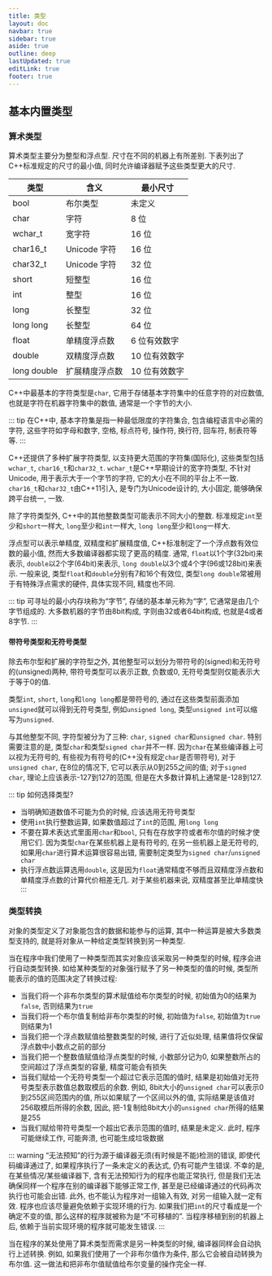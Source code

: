 ```yaml
---
title: 类型
layout: doc
navbar: true
sidebar: true
aside: true
outline: deep
lastUpdated: true
editLink: true
footer: true
---
```


## 基本内置类型

### 算术类型

算术类型主要分为整型和浮点型. 尺寸在不同的机器上有所差别. 下表列出了C++标准规定的尺寸的最小值, 同时允许编译器赋予这些类型更大的尺寸.

| 类型         | 含义            | 最小尺寸      |
|--------------|-----------------|---------------|
| bool         | 布尔类型        | 未定义        |
| char         | 字符            | 8 位          |
| wchar_t      | 宽字符          | 16 位         |
| char16_t     | Unicode 字符    | 16 位         |
| char32_t     | Unicode 字符    | 32 位         |
| short        | 短整型          | 16 位         |
| int          | 整型            | 16 位         |
| long         | 长整型          | 32 位         |
| long long    | 长整型          | 64 位         |
| float        | 单精度浮点数    | 6 位有效数字  |
| double       | 双精度浮点数    | 10 位有效数字 |
| long double  | 扩展精度浮点数  | 10 位有效数字 |

C++中最基本的字符类型是`char`, 它用于存储基本字符集中的任意字符的对应数值, 也就是字符在机器字符集中的数值, 通常是一个字节的大小. 

::: tip
在C++中, 基本字符集是指一种最低限度的字符集合, 包含编程语言中必需的字符, 这些字符如字母和数字, 空格, 标点符号, 操作符, 换行符, 回车符, 制表符等等.
:::

C++还提供了多种扩展字符类型, 以支持更大范围的字符集(国际化), 这些类型包括`wchar_t`, `char16_t`和`char32_t`. `wchar_t`是C++早期设计的宽字符类型, 不针对Unicode, 用于表示大于一个字节的字符, 它的大小在不同的平台上不一致. `char16_t`和`char32_t`由C++11引入, 是专门为Unicode设计的, 大小固定, 能够确保跨平台统一, 一致.

除了字符类型外, C++中的其他整数类型可能表示不同大小的整数. 标准规定`int`至少和`short`一样大, `long`至少和`int`一样大, `long long`至少和`long`一样大.

浮点型可以表示单精度, 双精度和扩展精度值, C++标准制定了一个浮点数有效位数的最小值, 然而大多数编译器都实现了更高的精度. 通常, `float`以1个字(32bit)来表示, `double`以2个字(64bit)来表示, `long double`以3个或4个字(96或128bit)来表示. 一般来说, 类型`float`和`double`分别有7和16个有效位, 类型`long double`常被用于有特殊浮点需求的硬件, 具体实现不同, 精度也不同.

::: tip
可寻址的最小内存块称为“字节”, 存储的基本单元称为“字”, 它通常是由几个字节组成的. 大多数机器的字节由8bit构成, 字则由32或者64bit构成, 也就是4或者8字节.
:::

#### 带符号类型和无符号类型

除去布尔型和扩展的字符型之外, 其他整型可以划分为带符号的(signed)和无符号的(unsigned)两种, 带符号类型可以表示正数, 负数或0, 无符号类型则仅能表示大于等于0的值.

类型`int`, `short`, `long`和`long long`都是带符号的, 通过在这些类型前面添加`unsigned`就可以得到无符号类型, 例如`unsigned long`, 类型`unsigned int`可以缩写为`unsigned`.

与其他整型不同, 字符型被分为了三种: `char`, `signed char`和`unsigned char`. 特别需要注意的是, 类型`char`和类型`signed char`并不一样. 因为`char`在某些编译器上可以视为无符号的, 有些视为有符号的(C++没有规定`char`是否带符号), 对于`unsigned char`, 在8位的情况下, 它可以表示从0到255之间的值; 对于`signed char`, 理论上应该表示-127到127的范围, 但是在大多数计算机上通常是-128到127.

::: tip
如何选择类型?
- 当明确知道数值不可能为负的时候, 应该选用无符号类型
- 使用`int`执行整数运算, 如果数值超过了`int`的范围, 用`long long`
- 不要在算术表达式里面用`char`和`bool`, 只有在存放字符或者布尔值的时候才使用它们. 因为类型`char`在某些机器上是有符号的, 在另一些机器上是无符号的, 如果用`char`进行算术运算很容易出错, 需要制定类型为`signed char`/`unsigned char`
- 执行浮点数运算选用`double`, 这是因为`float`通常精度不够而且双精度浮点数和单精度浮点数的计算代价相差无几. 对于某些机器来说, 双精度甚至比单精度快
:::

### 类型转换

对象的类型定义了对象能包含的数据和能参与的运算, 其中一种运算是被大多数类型支持的, 就是将对象从一种给定类型转换到另一种类型. 

当在程序中我们使用了一种类型而其实对象应该采取另一种类型的时候, 程序会进行自动类型转换. 如给某种类型的对象强行赋予了另一种类型的值的时候, 类型所能表示的值的范围决定了转换过程:

- 当我们将一个非布尔类型的算术赋值给布尔类型的时候, 初始值为0的结果为`false`, 否则结果为`true`
- 当我们将一个布尔值复制给非布尔类型的时候, 初始值为`false`, 初始值为`true`则结果为1
- 当我们把一个浮点数赋值给整数类型的时候, 进行了近似处理, 结果值将仅保留浮点数中小数点之前的部分
- 当我们把一个整数值赋值给浮点类型的时候, 小数部分记为0, 如果整数所占的空间超过了浮点类型的容量, 精度可能会有损失
- 当我们赋给一个无符号类型一个超过它表示范围的值时, 结果是初始值对无符号类型表示数值总数取模后的余数. 例如, 8bit大小的`unsigned char`可以表示0到255区间范围内的值, 所以如果赋了一个区间以外的值, 实际结果是该值对256取模后所得的余数, 因此, 把-1复制给8bit大小的`unsigned char`所得的结果是255
- 当我们赋给带符号类型一个超出它表示范围的值时, 结果是未定义. 此时, 程序可能继续工作, 可能奔溃, 也可能生成垃圾数据

::: warning
“无法预知”的行为源于编译器无须(有时候是不能)检测的错误, 即使代码编译通过了, 如果程序执行了一条未定义的表达式, 仍有可能产生错误. 不幸的是, 在某些情况/某些编译器下, 含有无法预知行为的程序也能正常执行, 但是我们无法确保同样一个程序在别的编译器下能够正常工作, 甚至是已经编译通过的代码再次执行也可能会出错. 此外, 也不能认为程序对一组输入有效, 对另一组输入就一定有效. 程序也应该尽量避免依赖于实现环境的行为. 如果我们把`int`的尺寸看成是一个确定不变的值, 那么这样的程序就被称为是“不可移植的”. 当程序移植到别的机器上后, 依赖于当前实现环境的程序就可能发生错误.
:::

当在程序的某处使用了算术类型而需求是另一种类型的时候, 编译器同样会自动执行上述转换. 例如, 如果我们使用了一个非布尔值作为条件, 那么它会被自动转换为布尔值. 这一做法和把非布尔值赋值给布尔变量的操作完全一样.